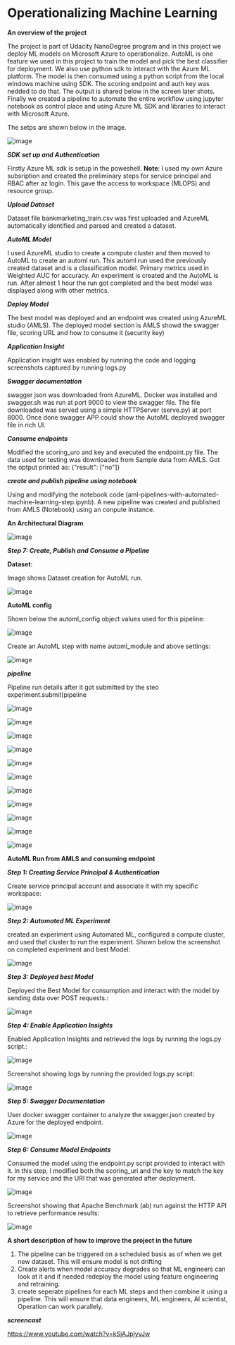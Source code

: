 # Operationalizing Machine Learning
**An overview of the project**

The project is part of Udacity NanoDegree program and in this project we deploy ML models on Microsoft Azure to operationalize. AutoML is one feature we used in this project to train the model and pick the best classifier for deployment. We also use python sdk to interact with the Azure ML platform. The model is then consumed using a python script from the local windows machine using SDK. The scoring endpoint and auth key was nedded to do that. The output is shared below in the screen later shots. Finally we created a pipeline to automate the entire workflow using jupyter notebook as control place and using Azure ML SDK and libraries to interact with Microsoft Azure.

The setps are shown below in the image. 

![image](https://user-images.githubusercontent.com/19474037/147993721-d8a06993-99bc-4581-b79c-f2470db1c21e.png)


***SDK set up and Authentication***

Firstly Azure ML sdk is setup in the poweshell. **Note**: I used my own Azure subsription and created the preliminary steps for service principal and RBAC after az login. This gave the access to workspace (MLOPS) and resource group. 

***Upload Dataset***

Dataset file bankmarketing_train.csv was first uploaded and AzureML automatically identified and parsed and created a dataset.

***AutoML Model***

I used AzureML studio to create a compute cluster and then moved to AutoML to create an automl run. This automl run used the previously created dataset and is a classification model. Primary metrics used in Weighted AUC for accuracy. An experiment is created and the AutoML is run. After almost 1 hour the run got completed and the best model was displayed along with other metrics.

***Deploy Model***

The best model was deployed and an endpoint was created using AzureML studio (AMLS). The deployed model section is AMLS showd the swagger file, scoring URL and how to consume it (security key)


***Application Insight***

 Application insight was enabled by running the code and logging screenshots captured by running logs.py
 
 ***Swagger documentation***
 
 swagger json was downloaded from AzureML. Docker was installed and swagger.sh was run at port 9000 to view the swagger file. The file downloaded was served using a simple HTTPServer (serve.py) at port 8000. Once done swagger APP could show the AutoML deployed swagger file in rich UI.
 
 
 ***Consume endpoints***
 
 Modified the scoring_uro and key and executed the endpoint.py file. The data used for testing was downloaded from Sample data from AMLS. Got the optput printed as:
 {"result": ["no"]}
 
 ***create and publish pipeline using notebook***
 
 Using and modifying the notebook code (aml-pipelines-with-automated-machine-learning-step.ipynb). A new pipeline was created and published from AMLS (Notebook) using an conpute instance.
 
 
 
 

**An Architectural Diagram**

![image](https://user-images.githubusercontent.com/19474037/147995562-711df9ee-8b1b-4bd9-827f-76a86f0e521f.png)


***Step 7: Create, Publish and Consume a Pipeline***

**Dataset**:

Image shows Dataset creation for AutoML run.

![image](https://user-images.githubusercontent.com/19474037/147996031-e354d0cb-1912-4c39-8ec0-c35cf2cca114.png)


**AutoML config**

Shown below the automl_config object values used for this pipeline:

![image](https://user-images.githubusercontent.com/19474037/147996168-fa5c2d3b-2a2b-497b-b375-adfcafe55c31.png)

Create an AutoML step with name automl_module and above settings:

![image](https://user-images.githubusercontent.com/19474037/147996225-408231ce-01a9-4288-9ed2-742678cfd30d.png)


***pipeline***

Pipeline run details after it got submitted by the steo experiment.submit(pipeline

![image](https://user-images.githubusercontent.com/19474037/147996303-06d6d40c-af45-4db2-915f-106e818519d7.png)


![image](https://user-images.githubusercontent.com/19474037/147996334-1f6b05cd-d162-4349-a3d3-27dcc388bc1f.png)

![image](https://user-images.githubusercontent.com/19474037/147996413-35223bba-e30c-4b79-b090-e83853fdedda.png)

![image](https://user-images.githubusercontent.com/19474037/147996450-e1674061-80bc-4976-8a8b-0d875fd10820.png)

![image](https://user-images.githubusercontent.com/19474037/147996483-b3ae69a4-fcc8-453a-99aa-cdf8a8eea07f.png)

![image](https://user-images.githubusercontent.com/19474037/147996509-98d67172-c597-4b99-a9c5-9aa98b330eb4.png)

![image](https://user-images.githubusercontent.com/19474037/147996637-6d569d08-62fc-435a-acff-50595e85271d.png)

![image](https://user-images.githubusercontent.com/19474037/147996651-60372bd3-47da-41ed-bf2b-4a86864a9638.png)

![image](https://user-images.githubusercontent.com/19474037/147996662-b015de6c-506a-4f37-b3cc-2dba00b78186.png)

![image](https://user-images.githubusercontent.com/19474037/147996667-636d48fa-1a65-4fa8-83e9-a763f68c0825.png)

![image](https://user-images.githubusercontent.com/19474037/147996680-31b12fdd-0b49-4bcc-b870-73304e2615b3.png)

**AutoML Run from AMLS and consuming endpoint**

***Step 1: Creating Service Principal & Authentication***

Create service principal account and associate it with my specific workspace:

![image](https://user-images.githubusercontent.com/19474037/148012188-bb63cd4f-71ee-49e0-9490-16668bfde071.png)

***Step 2: Automated ML Experiment***

created an experiment using Automated ML, configured a compute cluster, and used that cluster to run the experiment. Shown below the screenshot on completed experiment and best Model:

![image](https://user-images.githubusercontent.com/19474037/148012704-991be386-1cb4-4a60-b762-9c3eb0c7f7aa.png)

***Step 3: Deployed best Model***

Deployed the Best Model for consumption and interact with the model by sending data over POST requests.:

![image](https://user-images.githubusercontent.com/19474037/148012989-cd0d7094-bee2-418c-8fed-d9d6267b278b.png)

***Step 4: Enable Application Insights***

Enabled Application Insights and retrieved the  logs by running the logs.py script.:

![image](https://user-images.githubusercontent.com/19474037/148013440-e882299a-4032-4581-b0fd-0ca6baa3e2bc.png)


Screenshot showing logs by running the provided logs.py script:

![image](https://user-images.githubusercontent.com/19474037/148013493-f2306d73-02b5-4063-9b28-c88095898ec7.png)


***Step 5: Swagger Documentation***

User docker swagger container to analyze the swagger.json created by Azure for the deployed endpoint.

![image](https://user-images.githubusercontent.com/19474037/148013761-b71982c2-9e48-4a21-a15b-a549ce3c9e73.png)


***Step 6: Consume Model Endpoints***

Consumed the model using the endpoint.py script provided to interact with it. In this step, I modified both the scoring_uri and the key to match the key for my service and the URI that was generated after deployment.

![image](https://user-images.githubusercontent.com/19474037/148013922-3ce0d86e-73a4-4456-9fdf-79eadad65e93.png)


Screenshot showing that Apache Benchmark (ab) run against the HTTP API to retrieve performance results:

![image](https://user-images.githubusercontent.com/19474037/148014126-65077b22-51a8-4402-8cda-982079a1695a.png)


**A short description of how to improve the project in the future**

1. The pipeline can be triggered on a scheduled basis as of when we get new dataset. This will ensure model is not drifting
2. Create alerts when model accuracy degrades so that ML engineers can look at it and if needed redeploy the model using feature engineering and retraining.
3. create seperate pipelines for each ML steps and then combine it using a pipeline. This will ensure that data engineers, ML engineers, AI scientist, Operation can work parallely.


***screencast***

https://www.youtube.com/watch?v=kSjAJpjyvJw





